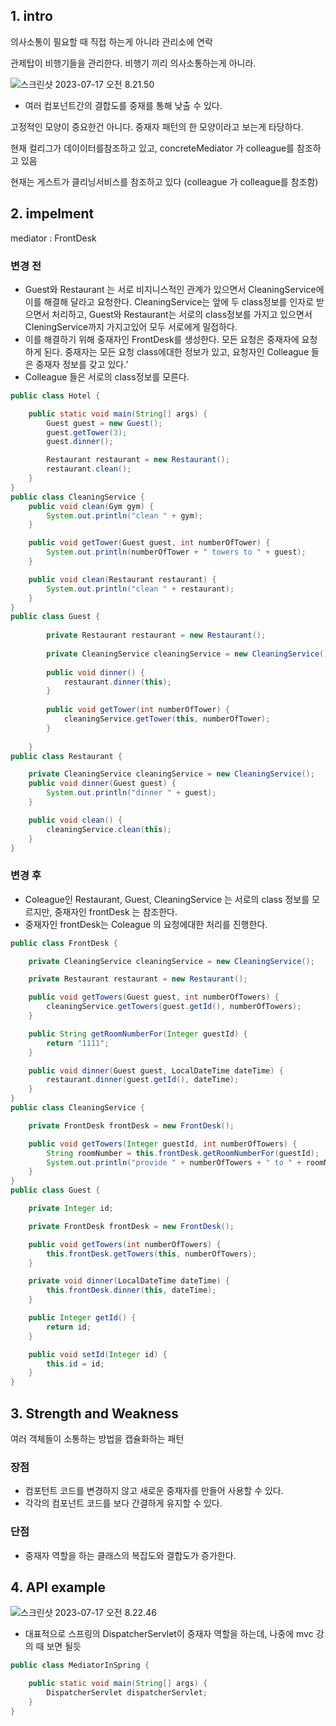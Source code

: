 ## 1. intro

의사소통이 필요할 때 직접 하는게 아니라 관리소에 연락

관제탑이 비행기들을 관리한다. 비행기 끼리 의사소통하는게 아니라.

![스크린샷 2023-07-17 오전 8.21.50](img/mediator-01.png)

- 여러 컴포넌트간의 결합도를 중재를 통해 낮출 수 있다.



고정적인 모양이 중요한건 아니다. 중재자 패턴의 한 모양이라고 보는게 타당하다.

현재 컬리그가 데이이터를참조하고 있고, concreteMediator 가 colleague를 참조하고 있음

현재는 게스트가 클리닝서비스를 참조하고 있다 (colleague 가 colleague를 참조함)



## 2. impelment

mediator : FrontDesk

### 변경 전

- Guest와 Restaurant 는 서로 비지니스적인 관계가 있으면서 CleaningService에 이를 해결해 달라고 요청한다. CleaningService는 앞에 두 class정보를  인자로 받으면서 처리하고, Guest와 Restaurant는 서로의 class정보를 가지고 있으면서 CleningService까지 가지고있어 모두 서로에게 밀접하다.
- 이를 해결하기 위해 중재자인 FrontDesk를 생성한다. 모든 요청은 중재자에 요청하게 된다. 중재자는 모든 요청 class에대한 정보가 있고, 요청자인 Colleague 들은 중재자 정보를 갖고 있다.’
- Colleague 들은 서로의 class정보를 모른다.

```java
public class Hotel {

    public static void main(String[] args) {
        Guest guest = new Guest();
        guest.getTower(3);
        guest.dinner();

        Restaurant restaurant = new Restaurant();
        restaurant.clean();
    }
}
public class CleaningService {
    public void clean(Gym gym) {
        System.out.println("clean " + gym);
    }

    public void getTower(Guest guest, int numberOfTower) {
        System.out.println(numberOfTower + " towers to " + guest);
    }

    public void clean(Restaurant restaurant) {
        System.out.println("clean " + restaurant);
    }
}
public class Guest {
    
        private Restaurant restaurant = new Restaurant();
    
        private CleaningService cleaningService = new CleaningService();
    
        public void dinner() {
            restaurant.dinner(this);
        }
    
        public void getTower(int numberOfTower) {
            cleaningService.getTower(this, numberOfTower);
        }
    
    }
public class Restaurant {

    private CleaningService cleaningService = new CleaningService();
    public void dinner(Guest guest) {
        System.out.println("dinner " + guest);
    }

    public void clean() {
        cleaningService.clean(this);
    }
}
```

### 변경 후

- Coleague인 Restaurant, Guest, CleaningService 는 서로의 class 정보를 모르지만, 중재자인 frontDesk 는 참조한다.
- 중재자인 frontDesk는 Coleague 의 요청에대한 처리를 진행한다.

```java
public class FrontDesk {

    private CleaningService cleaningService = new CleaningService();

    private Restaurant restaurant = new Restaurant();

    public void getTowers(Guest guest, int numberOfTowers) {
        cleaningService.getTowers(guest.getId(), numberOfTowers);
    }

    public String getRoomNumberFor(Integer guestId) {
        return "1111";
    }

    public void dinner(Guest guest, LocalDateTime dateTime) {
        restaurant.dinner(guest.getId(), dateTime);
    }
}
public class CleaningService {

    private FrontDesk frontDesk = new FrontDesk();

    public void getTowers(Integer guestId, int numberOfTowers) {
        String roomNumber = this.frontDesk.getRoomNumberFor(guestId);
        System.out.println("provide " + numberOfTowers + " to " + roomNumber);
    }
}
public class Guest {

    private Integer id;

    private FrontDesk frontDesk = new FrontDesk();

    public void getTowers(int numberOfTowers) {
        this.frontDesk.getTowers(this, numberOfTowers);
    }

    private void dinner(LocalDateTime dateTime) {
        this.frontDesk.dinner(this, dateTime);
    }

    public Integer getId() {
        return id;
    }

    public void setId(Integer id) {
        this.id = id;
    }
}
```



## 3. Strength and Weakness

여러 객체들이 소통하는 방법을 캡슐화하는 패턴

### 장점

- 컴포턴트 코드를 변경하지 않고 새로운 중재자를 만들어 사용할 수 있다.
- 각각의 컴포넌트 코드를 보다 간결하게 유지할 수 있다.

### 단점

- 중재자 역할을 하는 클래스의 복잡도와 결합도가 증가한다.



## 4. API example

![스크린샷 2023-07-17 오전 8.22.46](img/mediator-02.png)



- 대표적으로 스프링의 DispatcherServlet이 중재자 역할을 하는데, 나중에 mvc 강의 때 보면 될듯

```java
public class MediatorInSpring {

    public static void main(String[] args) {
        DispatcherServlet dispatcherServlet;
    }
}
```